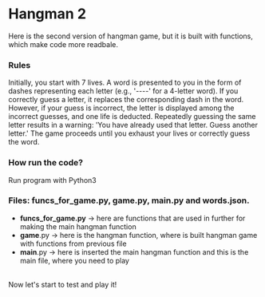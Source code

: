 # Hangman 2
Here is the second version of hangman game, but it is built with functions, which make code more readbale.

### Rules
Initially, you start with 7 lives. A word is presented to you in the form of dashes representing each letter (e.g., '----' for a 4-letter word). If you correctly guess a letter, it replaces the corresponding dash in the word. However, if your guess is incorrect, the letter is displayed among the incorrect guesses, and one life is deducted. Repeatedly guessing the same letter results in a warning: 'You have already used that letter. Guess another letter.' The game proceeds until you exhaust your lives or correctly guess the word.

### How run the code?
Run program with Python3

### Files: funcs_for_game.py, game.py, main.py and words.json.
* __funcs_for_game.py__ -> here are functions that are used in further for making the main hangman function
* __game__.py -> here is the hangman function, where is built hangman game with functions from previous file
* __main__.py -> here is inserted the main hangman function and this is the main file, where you need to play

\
Now let's start to test and play it!
